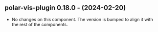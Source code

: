   ## polar-vis-plugin 0.18.0 - (2024-02-20)
  
  * No changes on this component. The version is bumped to align it
    with the rest of the components.
